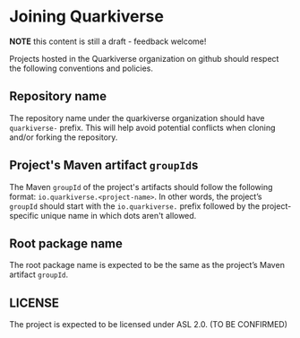 # Joining Quarkiverse

**NOTE** this content is still a draft - feedback welcome!

Projects hosted in the Quarkiverse organization on github should respect the following conventions and policies.


## Repository name

The repository name under the quarkiverse organization should have `quarkiverse-` prefix. This will help avoid potential conflicts when cloning and/or forking the repository.

## Project's Maven artifact `groupId`s

The Maven `groupId` of the project's artifacts should follow the following format: `io.quarkiverse.<project-name>`. In other words, the project’s `groupId` should start with the `io.quarkiverse.` prefix followed by the project-specific unique name in which dots aren't allowed.

## Root package name

The root package name is expected to be the same as the project’s Maven artifact `groupId`.

## LICENSE

The project is expected to be licensed under ASL 2.0. (TO BE CONFIRMED)

